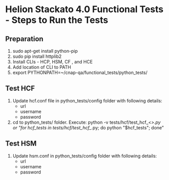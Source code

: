 # Helion Stackato 4.0 Functional Tests - Steps to Run the Tests 

## Preparation
1. sudo apt-get install python-pip
2. sudo pip install httplib2
3. Install CLIs - HCP, HSM, CF , and HCE
4. Add location of CLI to PATH
5. export PYTHONPATH=~/cnap-qa/functional_tests/python_tests/ 


## Test HCF
1. Update hcf.conf file in python_tests/config folder with following details:
     * url
     * username
     * password
2.  cd to python_tests/ folder.  Execute:  python -v tests/hcf/test_hcf_<*>.py
    or "for hcf_tests in tests/hcf/test_hcf_*.py; do python "$hcf_tests"; done"

## Test HSM
1. Update hsm.conf in python_tests/config folder with following details:
     * url 
     * username
     * password 
